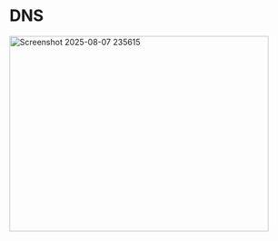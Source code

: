 # DNS

<img width="456" height="345" alt="Screenshot 2025-08-07 235615" src="https://github.com/user-attachments/assets/70db709d-644f-4b25-8064-59e8b0d14e5d" />

